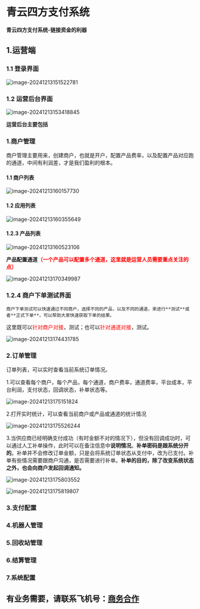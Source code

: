 # 青云四方支付系统

**青云四方支付系统-链接资金的利器**

## 1.运营端

### 1.1 登录界面

![image-20241213151522781](C:\Users\wurai\AppData\Roaming\Typora\typora-user-images\image-20241213151522781.png)

### 1.2 运营后台界面

![image-20241213153418845](C:\Users\wurai\AppData\Roaming\Typora\typora-user-images\image-20241213153418845.png)

**运营后台主要包括**

### 1.商户管理

​	商户管理主要用来，创建商户，也就是开户，配置产品费率，以及配置产品对应跑的通道，中间有利润差，才是我们盈利的根本。

#### 1.1 商户列表

![image-20241213160157730](C:\Users\wurai\AppData\Roaming\Typora\typora-user-images\image-20241213160157730.png)

#### 1.2 应用列表

![image-20241213160355649](C:\Users\wurai\AppData\Roaming\Typora\typora-user-images\image-20241213160355649.png)

#### 1.2.3 产品列表

![image-20241213160523106](C:\Users\wurai\AppData\Roaming\Typora\typora-user-images\image-20241213160523106.png)

**产品配置通道**<span style="color:red;font-weight:bold;backgroud:yellow">（一个产品可以配置多个通道，这里就是运营人员需要重点关注的点）</span>

![image-20241213170349987](C:\Users\wurai\AppData\Roaming\Typora\typora-user-images\image-20241213170349987.png)

### 1.2.4 商户下单测试界面

 	商户下单测试可以快速通过不同商户，选择不同的产品，以及不同的通道，来进行**测试**或者**正式下单**，可以帮助大家快速获取下单的结果。

这里既可以<span style="color:red">针对商户对接</span>，测试；也可以<span style="color:red">针对通道对接</span>，测试。

![image-20241213174431785](C:\Users\wurai\AppData\Roaming\Typora\typora-user-images\image-20241213174431785.png)

### 2.订单管理

订单列表，可以实时查看当前系统订单情况。

1.可以查看每个商户，每个产品，每个通道，商户费率，通道费率，平台成本，平台利润，支付状态，回调状态，补单状态等。

![image-20241213175151824](C:\Users\wurai\AppData\Roaming\Typora\typora-user-images\image-20241213175151824.png)

2.打开实时统计，可以查看当前商户或产品或通道的统计情况

![image-20241213175526244](C:\Users\wurai\AppData\Roaming\Typora\typora-user-images\image-20241213175526244.png)

3.当供应商已经明确支付成功（有时金额不对的情况下），但没有回调成功时，可以通过人工补单操作，此时可以在备注信息中**说明情况**。**补单密码是跟系统分开的**。补单并不会修改订单金额，只是会将系统订单状态从支付中，改为已支付。补单有些情况需要跟商户沟通，是否需要进行补单。**补单的目的，除了改变系统状态之外，也会向商户发起回调通知。**

![image-20241213175803552](C:\Users\wurai\AppData\Roaming\Typora\typora-user-images\image-20241213175803552.png)

![image-20241213175819807](C:\Users\wurai\AppData\Roaming\Typora\typora-user-images\image-20241213175819807.png)



### 3.支付配置



### 4.机器人管理



### 5.回收站管理



### 6.结算管理



### 7.系统配置






## 有业务需要，请联系飞机号：<a href="https://t.me/AXPay06" target="_blank">商务合作</a>





